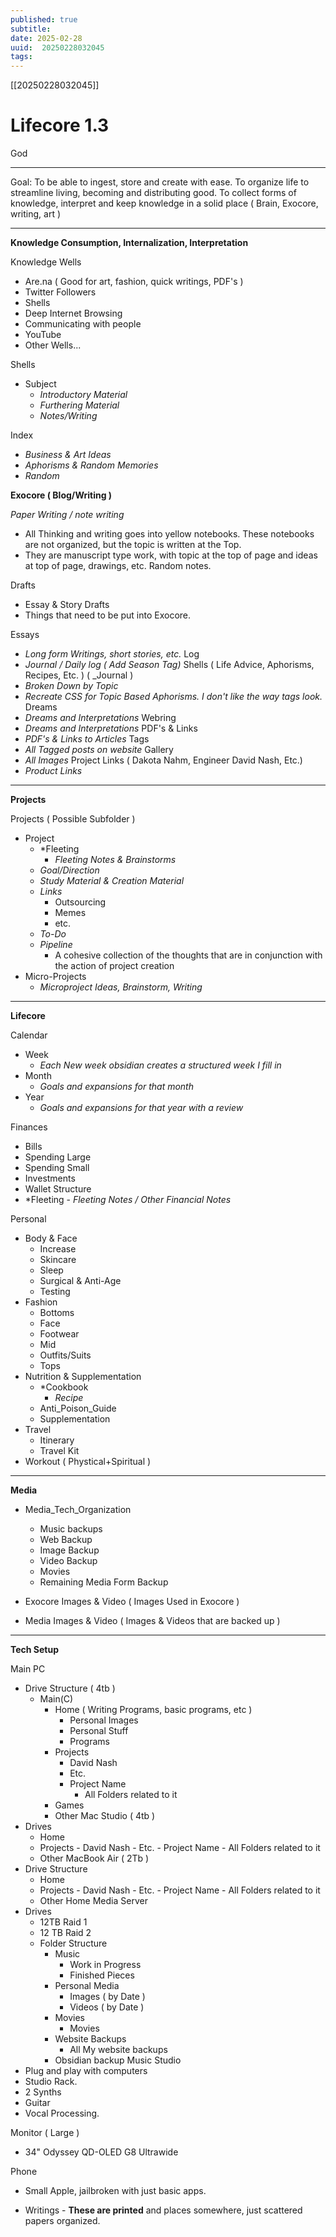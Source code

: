 ```yaml
---
published: true
subtitle: 
date: 2025-02-28
uuid:  20250228032045
tags: 
---
```


[[20250228032045]]

# Lifecore 1.3


God

---

Goal: To be able to ingest, store and create with ease. To organize life to streamline living, becoming and distributing good. 
To collect forms of knowledge, interpret and keep knowledge in a solid place ( Brain, Exocore, writing, art )

---

**Knowledge Consumption, Internalization, Interpretation**

Knowledge Wells
- Are.na ( Good for art, fashion, quick writings, PDF's  )
- Twitter Followers
- Shells
- Deep Internet Browsing
- Communicating with people
- YouTube
- Other Wells...

Shells
- Subject
	- _Introductory Material_
	- _Furthering Material_
	- _Notes/Writing_

Index
- *Business & Art Ideas*
- *Aphorisms & Random Memories*
- *Random*

**Exocore ( Blog/Writing )**

*Paper Writing / note writing*
- All Thinking and writing goes into yellow notebooks. These notebooks are not organized, but the topic is written at the Top.
- They are manuscript type work, with topic at the top of page and ideas at top of page, drawings, etc. Random notes.

Drafts
- Essay & Story Drafts
- Things that need to be put into Exocore.

Essays
- _Long form Writings, short stories, etc._
Log 
- _Journal / Daily log ( Add Season Tag)_
Shells ( Life Advice, Aphorisms, Recipes, Etc. ) ( _Journal )
- _Broken Down by Topic_
- _Recreate CSS for Topic Based Aphorisms. I don't like the way tags look._
Dreams
- _Dreams and Interpretations_
Webring
- _Dreams and Interpretations_
PDF's & Links
- _PDF's & Links to Articles_
Tags
- _All Tagged posts on website_
Gallery
- _All Images_
Project Links ( Dakota Nahm, Engineer David Nash, Etc.)
- _Product Links_

---

**Projects**

Projects ( Possible Subfolder )
- Project
	- *Fleeting
		- _Fleeting Notes & Brainstorms_
	- _Goal/Direction_
	- _Study Material & Creation Material_
	- _Links_
		- Outsourcing
		- Memes
		- etc.
	- _To-Do_
	- _Pipeline_
		- A cohesive collection of the thoughts that are in conjunction with the action of project creation
- Micro-Projects
	- _Microproject Ideas, Brainstorm, Writing_

---

**Lifecore**

Calendar
- Week
	- _Each New week obsidian creates a structured week I fill in_
- Month
	- _Goals and expansions for that month_
- Year
	- _Goals and expansions for that year with a review_

Finances
- Bills
- Spending Large
- Spending Small
- Investments
- Wallet Structure
- *Fleeting
		- _Fleeting Notes / Other Financial Notes_

Personal
- Body & Face
	- Increase
	- Skincare
	- Sleep
	- Surgical & Anti-Age
	- Testing
- Fashion
	- Bottoms
	- Face
	- Footwear
	- Mid
	- Outfits/Suits
	- Tops
- Nutrition & Supplementation
	- *Cookbook
		- _Recipe_
	- Anti_Poison_Guide
	- Supplementation
- Travel
	- Itinerary
	- Travel Kit
- Workout ( Phystical+Spiritual )

---

**Media**

- Media_Tech_Organization
	- Music backups
	- Web Backup
	- Image Backup
	- Video Backup
	- Movies
	- Remaining Media Form Backup

- Exocore Images & Video ( Images Used in Exocore )
- Media Images & Video ( Images & Videos that are backed up )

---

**Tech Setup**

Main PC
- Drive Structure ( 4tb )
	- Main(C)
		- Home ( Writing Programs, basic programs, etc )
			- Personal Images
			- Personal Stuff
			- Programs
		- Projects
			- David Nash
			- Etc.
			- Project Name
				- All Folders related to it
		- Games
		- Other
Mac Studio ( 4tb )
- Drives
	- Home
	- Projects
			- David Nash
			- Etc.
			- Project Name
				- All Folders related to it
	- Other
MacBook Air ( 2Tb )
- Drive Structure 
	- Home
	- Projects
			- David Nash
			- Etc.
			- Project Name
				- All Folders related to it
	- Other
Home Media Server
- Drives
	- 12TB Raid 1
	- 12 TB Raid 2
	- Folder Structure
		- Music
			- Work in Progress
			- Finished Pieces
		- Personal Media
			- Images ( by Date )
			- Videos ( by Date )
		- Movies
			- Movies
		- Website Backups
			- All My website backups
		- Obsidian backup
Music Studio
- Plug and play with computers
- Studio Rack.
- 2 Synths
- Guitar
- Vocal Processing.

Monitor ( Large )
- 34" Odyssey QD-OLED G8 Ultrawide

Phone
- Small Apple, jailbroken with just basic apps.

- Writings
			- **These are printed** and places somewhere, just scattered papers organized.










